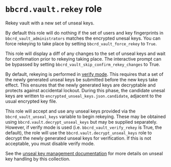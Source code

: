 `bbcrd.vault.rekey` role
========================

Rekey vault with a new set of unseal keys.

By default this role will do nothing if the set of users and key fingerprints
in `bbcrd_vault_administrators` matches the encrypted unesal keys. You can
force rekeying to take place by setting `bbcrd_vault_force_rekey` to `True`.

This role will display a diff of any changes to the set of unseal keys and wait
for confirmation prior to rekeying taking place. The interactive prompt can be
bypassed by setting `bbcrd_vault_skip_confirm_rekey_changes` to True.

By default, rekeying is performed in [verify
mode](https://developer.hashicorp.com/vault/api-docs/system/rekey#read-rekey-verification-progress).
This requires that a set of the newly generated unseal keys be submitted before
the new keys take effect. This ensures that the newly generated keys are
decryptable and protects against accidental lockout. During this phase, the
candidate unesal keys are written to `encrypted_unseal_keys.json.candidate`,
adjacent to the usual encrypted key file.

This role will accept and use any unseal keys provided via the
`bbcrd_vault_unseal_keys` variable to begin rekeying. These may be obtained
using `bbcrd.vault.decrypt_unseal_keys` but may be supplied separately.
However, if verify mode is used (i.e. `bbcrd_vault_verify_rekey` is True, the
default), the role will use the `bbcrd.vault.decrypt_unseal_keys` role
to decrypt the newly generated unseal keys for verification. If this is not
acceptable, you must disable verify mode.

See the [unseal key management
documentation](../../docs/unseal_key_management.md) for more details on unseal
key handling by this collection.

